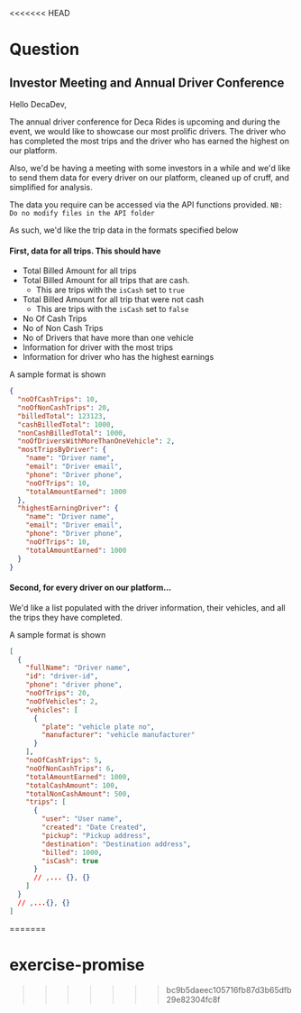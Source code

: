 <<<<<<< HEAD
# Question

## Investor Meeting and Annual Driver Conference

Hello DecaDev,

The annual driver conference for Deca Rides is upcoming and during the event, we would like to showcase our most prolific drivers. The driver who has completed the most trips and the driver who has earned the highest on our platform.

Also, we'd be having a meeting with some investors in a while and we'd like to send them data for every driver on our platform, cleaned up of cruff, and simplified for analysis.

The data you require can be accessed via the API functions provided.
`NB: Do no modify files in the API folder`

As such, we'd like the trip data in the formats specified below

#### First, data for all trips. This should have

- Total Billed Amount for all trips
- Total Billed Amount for all trips that are cash.
  - This are trips with the `isCash` set to `true`
- Total Billed Amount for all trip that were not cash
  - This are trips with the `isCash` set to `false`
- No Of Cash Trips
- No of Non Cash Trips
- No of Drivers that have more than one vehicle
- Information for driver with the most trips
- Information for driver who has the highest earnings

A sample format is shown

```json
{
  "noOfCashTrips": 10,
  "noOfNonCashTrips": 20,
  "billedTotal": 123123,
  "cashBilledTotal": 1000,
  "nonCashBilledTotal": 1000,
  "noOfDriversWithMoreThanOneVehicle": 2,
  "mostTripsByDriver": {
    "name": "Driver name",
    "email": "Driver email",
    "phone": "Driver phone",
    "noOfTrips": 10,
    "totalAmountEarned": 1000
  },
  "highestEarningDriver": {
    "name": "Driver name",
    "email": "Driver email",
    "phone": "Driver phone",
    "noOfTrips": 10,
    "totalAmountEarned": 1000
  }
}
```

#### Second, for every driver on our platform...

We'd like a list populated with the driver information, their vehicles, and all the trips they have completed.

A sample format is shown

```json
[
  {
    "fullName": "Driver name",
    "id": "driver-id",
    "phone": "driver phone",
    "noOfTrips": 20,
    "noOfVehicles": 2,
    "vehicles": [
      {
        "plate": "vehicle plate no",
        "manufacturer": "vehicle manufacturer"
      }
    ],
    "noOfCashTrips": 5,
    "noOfNonCashTrips": 6,
    "totalAmountEarned": 1000,
    "totalCashAmount": 100,
    "totalNonCashAmount": 500,
    "trips": [
      {
        "user": "User name",
        "created": "Date Created",
        "pickup": "Pickup address",
        "destination": "Destination address",
        "billed": 1000,
        "isCash": true
      }
      // ,... {}, {}
    ]
  }
  // ,...{}, {}
]
```
=======
# exercise-promise
>>>>>>> bc9b5daeec105716fb87d3b65dfb29e82304fc8f
